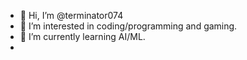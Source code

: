 - 👋 Hi, I’m @terminator074
- 👀 I’m interested in coding/programming and gaming.
- 🌱 I’m currently learning AI/ML.
- 
<!---
terminator074/terminator074 is a ✨ special ✨ repository because its `README.md` (this file) appears on your GitHub profile.
You can click the Preview link to take a look at your changes.
--->
